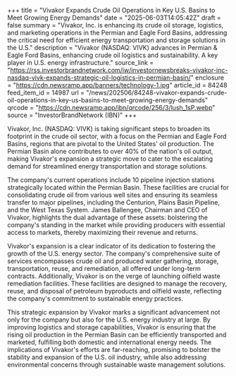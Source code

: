 +++
title = "Vivakor Expands Crude Oil Operations in Key U.S. Basins to Meet Growing Energy Demands"
date = "2025-06-03T14:05:42Z"
draft = false
summary = "Vivakor, Inc. is enhancing its crude oil storage, logistics, and marketing operations in the Permian and Eagle Ford Basins, addressing the critical need for efficient energy transportation and storage solutions in the U.S."
description = "Vivakor (NASDAQ: VIVK) advances in Permian & Eagle Ford Basins, enhancing crude oil logistics and sustainability. A key player in U.S. energy infrastructure."
source_link = "https://rss.investorbrandnetwork.com/iw/investornewsbreaks-vivakor-inc-nasdaq-vivk-expands-strategic-oil-logistics-in-permian-basin/"
enclosure = "https://cdn.newsramp.app/banners/technology-1.jpg"
article_id = 84248
feed_item_id = 14987
url = "/news/202506/84248-vivakor-expands-crude-oil-operations-in-key-us-basins-to-meet-growing-energy-demands"
qrcode = "https://cdn.newsramp.app/ibn/qrcode/256/3/lush_1sP.webp"
source = "InvestorBrandNetwork (IBN)"
+++

<p>Vivakor, Inc. (NASDAQ: VIVK) is taking significant steps to broaden its footprint in the crude oil sector, with a focus on the Permian and Eagle Ford Basins, regions that are pivotal to the United States' oil production. The Permian Basin alone contributes to over 40% of the nation's oil output, making Vivakor's expansion a strategic move to cater to the escalating demand for streamlined energy transportation and storage solutions.</p><p>The company's current operations include 10 pipeline injection stations strategically located within the Permian Basin. These facilities are crucial for consolidating crude oil from various well sites and ensuring its seamless transfer to major pipelines, including the Centurion, Plains Basin Pipeline, and the West Texas System. James Ballengee, Chairman and CEO of Vivakor, highlights the dual advantage of these assets: bolstering the company's standing in the market while providing producers with essential access to markets, thereby maximizing their revenue and returns.</p><p>Vivakor's expansion is a clear indicator of its dedication to fostering the growth of the U.S. energy sector. The company's comprehensive suite of services encompasses crude oil and produced water gathering, storage, transportation, reuse, and remediation, all offered under long-term contracts. Additionally, Vivakor is on the verge of launching oilfield waste remediation facilities. These facilities are designed to manage the recovery, reuse, and disposal of petroleum byproducts and oilfield waste, reflecting the company's commitment to sustainable energy practices.</p><p>This strategic expansion by Vivakor marks a significant advancement not only for the company but also for the U.S. energy industry at large. By improving logistics and storage capabilities, Vivakor is ensuring that the rising oil production in the Permian Basin can be efficiently transported and marketed, fulfilling both domestic and international energy needs. The implications of Vivakor's efforts are far-reaching, promising to bolster the stability and expansion of the U.S. oil industry, while also addressing environmental concerns through sustainable waste management solutions.</p>